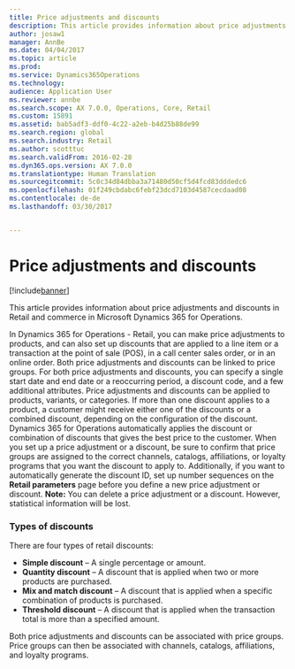 ```yaml
---
title: Price adjustments and discounts
description: This article provides information about price adjustments and discounts in Retail and commerce in Microsoft Dynamics 365 for Operations.
author: josaw1
manager: AnnBe
ms.date: 04/04/2017
ms.topic: article
ms.prod: 
ms.service: Dynamics365Operations
ms.technology: 
audience: Application User
ms.reviewer: annbe
ms.search.scope: AX 7.0.0, Operations, Core, Retail
ms.custom: 15891
ms.assetid: bab5adf3-ddf0-4c22-a2eb-b4d25b88de99
ms.search.region: global
ms.search.industry: Retail
ms.author: scotttuc
ms.search.validFrom: 2016-02-28
ms.dyn365.ops.version: AX 7.0.0
ms.translationtype: Human Translation
ms.sourcegitcommit: 5c0c34d84dbba3a71480d50cf5d4fcd83dddedc6
ms.openlocfilehash: 01f249cbdabc6febf23dcd7103d4587cecdaad08
ms.contentlocale: de-de
ms.lasthandoff: 03/30/2017


---
```


# <a name="price-adjustments-and-discounts"></a>Price adjustments and discounts

[!include[banner](includes/banner.md)]


This article provides information about price adjustments and discounts in Retail and commerce in Microsoft Dynamics 365 for Operations.

In Dynamics 365 for Operations - Retail, you can make price adjustments to products, and can also set up discounts that are applied to a line item or a transaction at the point of sale (POS), in a call center sales order, or in an online order. Both price adjustments and discounts can be linked to price groups. For both price adjustments and discounts, you can specify a single start date and end date or a reoccurring period, a discount code, and a few additional attributes. Price adjustments and discounts can be applied to products, variants, or categories. If more than one discount applies to a product, a customer might receive either one of the discounts or a combined discount, depending on the configuration of the discount. Dynamics 365 for Operations automatically applies the discount or combination of discounts that gives the best price to the customer. When you set up a price adjustment or a discount, be sure to confirm that price groups are assigned to the correct channels, catalogs, affiliations, or loyalty programs that you want the discount to apply to. Additionally, if you want to automatically generate the discount ID, set up number sequences on the **Retail parameters** page before you define a new price adjustment or discount. **Note:** You can delete a price adjustment or a discount. However, statistical information will be lost.

### <a name="types-of-discounts"></a>Types of discounts

There are four types of retail discounts:

-   **Simple discount** – A single percentage or amount.
-   **Quantity discount** – A discount that is applied when two or more products are purchased.
-   **Mix and match discount** – A discount that is applied when a specific combination of products is purchased.
-   **Threshold discount** – A discount that is applied when the transaction total is more than a specified amount.

Both price adjustments and discounts can be associated with price groups. Price groups can then be associated with channels, catalogs, affiliations, and loyalty programs.




